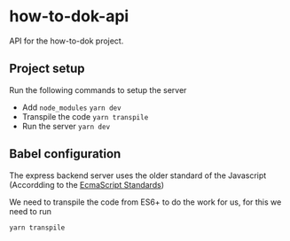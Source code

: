 # how-to-dok-api

API for the how-to-dok project.

## Project setup

Run the following commands to setup the server

 - Add `node_modules`
 ```yarn dev```
 - Transpile the code 
 ```yarn transpile```
 - Run the server
 ```yarn dev```


## Babel configuration

The express backend server uses the older standard of the Javascript (Accordding to the [EcmaScript Standards](https://www.ecma-international.org/technical-committees/tc39/))

We need to transpile the code from ES6+ to do the work for us, for this we need to run

`yarn transpile`